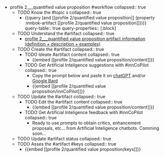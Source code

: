 
- profile 2___quantified value proposition #workflow
   collapsed:: true
  - TODO Know the #topic s
    collapsed:: true
    - {{query (and [[profile 2/quantified value proposition]] (property :innbok-artifact [[profile 2/quantified value proposition]]))}}
      query-table:: true
      query-properties:: [:block]
  - TODO Understand the #artifact
    collapsed:: true
    - [profile 2___quantified value proposition artifact information (definition + description + examples)](https://go.innbok.com/#/page/innBoK%2Fprofile-%28id%29%2Fquantified-value-proposition%2Finfo)
  - TODO Create the #artifact
     collapsed:: true
    - TODO Ideate #artifact content
      collapsed:: true
      - {{embed [[profile 2/quantified value proposition/content]]}}
    - TODO Get Artificial Inteligence suggestions with #innCoPilot
      collapsed:: true
      - Copy the prompt below and paste it on [chatGPT](https://chat.openai.com) and/or [Google Bard](https://bard.google.com/chat)
      - {{embed [[profile 2/quantified value proposition/innCoPilot]]}}
  - TODO Update the #artifact
    collapsed:: true
    - TODO Edit the #artifact content
     collapsed:: true
      - {{embed [[profile 2/quantified value proposition/content]]}}
    - TODO Get Artificial Inteligence feedback with #innCoPilot
      collapsed:: true
      - Ready to use prompts to obtain critics, enhancement proposals, etc... from Artificial Inteligence chatbots. Comming soon...
  - TODO Update #artifact status
    collapsed:: true
  - TODO Asses the #artifact #keys
    collapsed:: true
    - {{embed [[profile 2/quantified value proposition/keys]]}}



